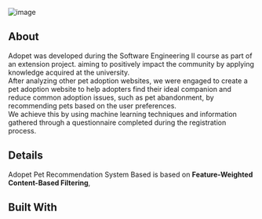 ![image](https://github.com/user-attachments/assets/edf47bdf-8a9c-4ab7-947f-06d91c5a1651)

## About

Adopet was developed during the Software Engineering II course as part of an extension project. aiming to positively impact the community by applying knowledge acquired at the university. </br>
After analyzing other pet adoption websites, we were engaged to create a pet adoption website to help adopters find their ideal companion and reduce common adoption issues, such as pet abandonment, by recommending pets based on the user preferences. </br>
We achieve this by using machine learning techniques and information gathered through a questionnaire completed during the registration process. 

## Details

Adopet Pet Recommendation System Based is based on **Feature-Weighted Content-Based Filtering**, 

## Built With


